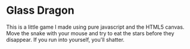 
# Glass Dragon
This is a little game I made using pure javascript and the HTML5 canvas. Move the snake with your mouse and try to eat the stars before they disappear. If you run into yourself, you'll shatter.

